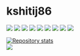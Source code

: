 # kshitij86

![](https://img.shields.io/badge/OS-Linux-informational?style=flat&logo=linux&logoColor=white&Color=white&color=2bbc8a)
![](https://img.shields.io/badge/Editor-VSCode-informational?style=flat&logo=visual-studio-code&logoColor=white&Color=white&color=2bbc8a)
![](https://img.shields.io/badge/Code-JavaScript-informational?style=flat&logo=javascript&logoColor=white&Color=white&color=2bbc8a)
![](https://img.shields.io/badge/Code-HTML5-informational?style=flat&logo=html5&logoColor=white&Color=white&color=2bbc8a)
![](https://img.shields.io/badge/Code-Python-informational?style=flat&logo=python&logoColor=white&Color=white&color=2bbc8a)
![](https://img.shields.io/badge/Frontend-React-informational?style=flat&logo=react&logoColor=white&Color=white&color=2bbc8a)
![](https://img.shields.io/badge/Backend-Flask-informational?style=flat&logo=flask&logoColor=white&Color=white&color=2bbc8a)
![](https://img.shields.io/badge/Tools-Docker-informational?style=flat&logo=docker&logoColor=white&Color=white&color=2bbc8a)
![](https://img.shields.io/badge/Tools-Kubernetes-informational?style=flat&logo=kubernetes&logoColor=white&Color=white&color=2bbc8a)


[![Repository stats](https://github-readme-stats.vercel.app/api?username=kshitij86&count_private=true&show_icons=true&theme=dark)](https://github.com/kshitij86/github-readme-stats)
<br/>
[![](https://github-readme-stats.vercel.app/api/top-langs/?username=kshitij86&theme=dark&count_private=true&layout=compact)](https://github.com/kshitij86/github-readme-stats)
